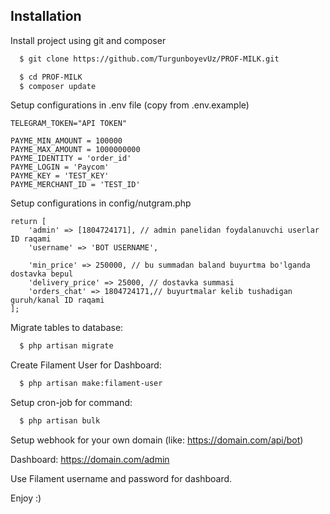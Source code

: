 
## Installation

Install project using git and composer

```bash
  $ git clone https://github.com/TurgunboyevUz/PROF-MILK.git

  $ cd PROF-MILK
  $ composer update
```

Setup configurations in .env file (copy from .env.example)
```env
TELEGRAM_TOKEN="API TOKEN"

PAYME_MIN_AMOUNT = 100000
PAYME_MAX_AMOUNT = 1000000000
PAYME_IDENTITY = 'order_id'
PAYME_LOGIN = 'Paycom'
PAYME_KEY = 'TEST_KEY'
PAYME_MERCHANT_ID = 'TEST_ID'
```

Setup configurations in config/nutgram.php
```
return [
    'admin' => [1804724171], // admin panelidan foydalanuvchi userlar ID raqami
    'username' => 'BOT USERNAME',

    'min_price' => 250000, // bu summadan baland buyurtma bo'lganda dostavka bepul
    'delivery_price' => 25000, // dostavka summasi
    'orders_chat' => 1804724171,// buyurtmalar kelib tushadigan guruh/kanal ID raqami
];
```

Migrate tables to database:
```bash
  $ php artisan migrate
```

Create Filament User for Dashboard:
```bash
  $ php artisan make:filament-user
```

Setup cron-job for command:
```bash
  $ php artisan bulk
```

Setup webhook for your own domain (like: https://domain.com/api/bot)

Dashboard: https://domain.com/admin

Use Filament username and password for dashboard.

Enjoy :)